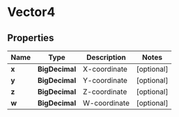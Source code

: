 

# Vector4


## Properties

| Name | Type | Description | Notes |
|------------ | ------------- | ------------- | -------------|
|**x** | **BigDecimal** | X-coordinate |  [optional] |
|**y** | **BigDecimal** | Y-coordinate |  [optional] |
|**z** | **BigDecimal** | Z-coordinate |  [optional] |
|**w** | **BigDecimal** | W-coordinate |  [optional] |



